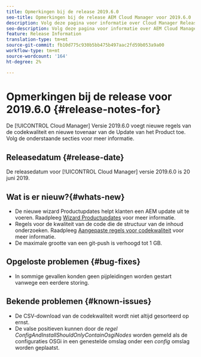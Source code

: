 ```yaml
---
title: Opmerkingen bij de release 2019.6.0
seo-title: Opmerkingen bij de release AEM Cloud Manager voor 2019.6.0
description: Volg deze pagina voor informatie over Cloud Manager Release 2019.6.0.
seo-description: Volg deze pagina voor informatie over AEM Cloud Manager Release 2019.6.0.
feature: Release Information
translation-type: tm+mt
source-git-commit: fb10d775c930b5bb475b497aac2fd59b053a9a00
workflow-type: tm+mt
source-wordcount: '164'
ht-degree: 2%

---
```


# Opmerkingen bij de release voor 2019.6.0 {#release-notes-for}

De [!UICONTROL Cloud Manager] Versie 2019.6.0 voegt nieuwe regels van de codekwaliteit en nieuwe tovenaar van de Update van het Product toe. Volg de onderstaande secties voor meer informatie.

## Releasedatum {#release-date}

De releasedatum voor [!UICONTROL Cloud Manager] versie 2019.6.0 is 20 juni 2019.

## Wat is er nieuw?{#whats-new}

* De nieuwe wizard Productupdates helpt klanten een AEM update uit te voeren. Raadpleeg [Wizard Productupdates](overview-productupdate-wizard.md) voor meer informatie.
* Regels voor de kwaliteit van de code die de structuur van de inhoud onderzoeken. Raadpleeg [Aangepaste regels voor codekwaliteit](custom-code-quality-rules.md) voor meer informatie.
* De maximale grootte van een git-push is verhoogd tot 1 GB.

## Opgeloste problemen {#bug-fixes}

* In sommige gevallen konden geen pijpleidingen worden gestart vanwege een eerdere storing.

## Bekende problemen {#known-issues}

* De CSV-download van de codekwaliteit wordt niet altijd gesorteerd op ernst.
* De valse positieven kunnen door de *regel ConfigAndInstallShouldOnlyContainOsgiNodes* worden gemeld als de configuraties OSGi in een genestelde omslag onder een *config* omslag worden geplaatst.